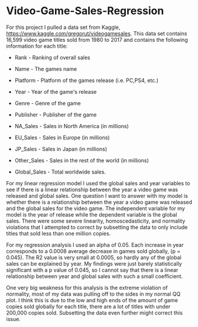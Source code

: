 # Video-Game-Sales-Regression
For this project I pulled a data set from Kaggle, https://www.kaggle.com/gregorut/videogamesales. This data set contains 16,599 video game titles sold from 1980 to 2017 and contains the following information for each title:

* Rank - Ranking of overall sales

* Name - The games name

* Platform - Platform of the games release (i.e. PC,PS4, etc.)

* Year - Year of the game's release

* Genre - Genre of the game

* Publisher - Publisher of the game

* NA_Sales - Sales in North America (in millions)

* EU_Sales - Sales in Europe (in millions)

* JP_Sales - Sales in Japan (in millions)

* Other_Sales - Sales in the rest of the world (in millions)

* Global_Sales - Total worldwide sales.

For my linear regression model I used the global sales and year variables to see if there is a linear relationship between the year a video game was released and global sales. One question I want to answer with my model is whether there is a relationship between the year a video game was released and the global sales for the video game. The independent variable for my model is the year of release while the dependent variable is the global sales. There were some severe linearity, homoscedasticity, and normality violations that I attempted to correct by subsetting the data to only include titles that sold less than one million copies. 

For my regression analysis I used an alpha of 0.05. Each increase in year corresponds to a 0.0008 average decrease in games sold globally, (p = 0.045). The R2 value is very small at 0.0005, so hardly any of the global sales can be explained by year. My findings were just barely statistically significant with a p value of 0.045, so I cannot say that there is a linear relationship between year and global sales with such a small coefficient.

One very big weakness for this analysis is the extreme violation of normality, most of my data was pulling off to the sides in my normal QQ plot. I think this is due to the low and high ends of the amount of game copies sold globally for each title, there are a lot of titles with under 200,000 copies sold. Subsetting the data even further might correct this issue.
